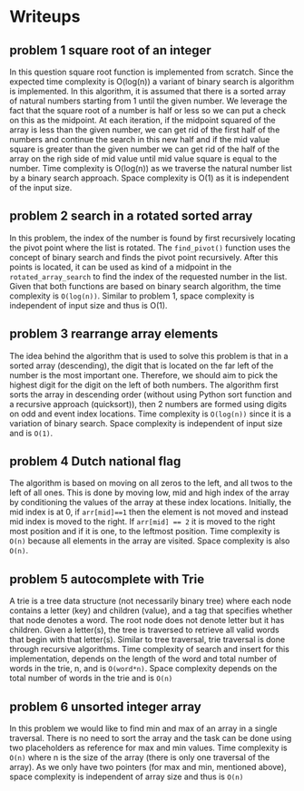 # Writeups

## problem 1 square root of an integer

In this question square root function is implemented from scratch. Since the expected time complexity is O(log(n))
a variant of binary search is algorithm is implemented. In this algorithm, it is assumed that there is a sorted array
of natural numbers starting from 1 until the given number. We leverage the fact that the square root of a number
is half or less so we can put a check on this as the midpoint. At each iteration, if the midpoint squared of the array is less
than the given number, we can get rid of the first half of the numbers and continue the search in this new half
and if the mid value square is greater than the given number we can get rid of the half of the array on the righ side
of mid value until mid value square is equal to the number. Time complexity is O(log(n)) as we traverse the natural
number list by a binary search approach. Space complexity is O(1) as it is independent of the input size.


## problem 2 search in a rotated sorted array

In this problem, the index of the number is found by first recursively locating the pivot point where the list is rotated.
The `find_pivot()` function uses the concept of binary search and finds the pivot point recursively. After this points
is located, it can be used as kind of a midpoint in the `rotated_array_search` to find the index of the requested number
in the list. Given that both functions are based on binary search algorithm, the time complexity is `O(log(n))`. Similar
to problem 1, space complexity is independent of input size and thus is O(1).

## problem 3 rearrange array elements

The idea behind the algorithm that is used to solve this problem is that in a sorted array (descending), the digit that
is located on the far left of the number is the most important one. Therefore, we should aim to pick the highest digit
for the digit on the left of both numbers. The algorithm first sorts the array in descending order (without using Python
sort function and a recursive approach (quicksort)), then 2 numbers are formed using digits on odd and event index locations. Time
complexity is `O(log(n))` since it is a variation of binary search. Space complexity is independent of input size and 
is `O(1)`.

## problem 4 Dutch national flag

The algorithm is based on moving on all zeros to the left, and all twos to the left of all ones. This is done by 
moving low, mid and high index of the array by conditioning the values of the array at these index locations. Initially,
the mid index is at 0, if `arr[mid]==1` then the element is not moved and instead mid index is moved to the right. If 
`arr[mid] == 2` it is moved to the right most position and if it is one, to the leftmost position. Time complexity is 
`O(n)` because all elements in the array are visited. Space complexity is also `O(n)`.

## problem 5 autocomplete with Trie

A trie is a tree data structure (not necessarily binary tree) where each node contains a letter (key) and children (value),
and a tag that specifies whether that node denotes a word. The root node does not denote letter but it has children.
Given a letter(s), the tree is traversed to retrieve all valid words that begin with that letter(s). Similar to tree
traversal, trie traversal is done through recursive algorithms. Time complexity of search and insert for this implementation,
depends on the length of the word and total number of words in the trie, n, and is `O(word*n)`. Space complexity depends on the
total number of words in the trie and is `O(n)`

## problem 6 unsorted integer array

In this problem we would like to find min and max of an array in a single traversal. There is no need to sort the array
and the task can be done using two placeholders as reference for max and min values. Time complexity is `O(n)` where n is 
the size of the array (there is only one traversal of the array). As we only have two pointers (for max and min, mentioned
above), space complexity is independent of array size and thus is `O(n)`
